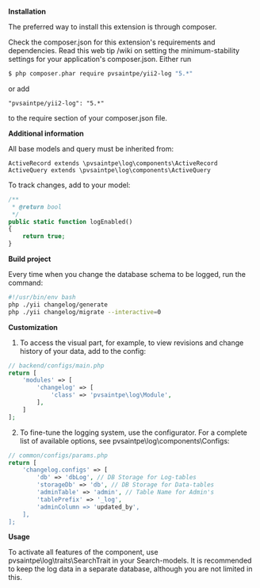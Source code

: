 
**Installation**

The preferred way to install this extension is through composer.

Check the composer.json for this extension's requirements and dependencies. Read this web tip /wiki on setting the minimum-stability settings for your application's composer.json.
Either run

```BASH
$ php composer.phar require pvsaintpe/yii2-log "5.*"
```

or add

```JS
"pvsaintpe/yii2-log": "5.*"
```
to the require section of your composer.json file.

**Additional information**

All base models and query must be inherited from:

`ActiveRecord extends \pvsaintpe\log\components\ActiveRecord`
`ActiveQuery extends \pvsaintpe\log\components\ActiveQuery`

To track changes, add to your model:
```php
/**
 * @return bool
 */
public static function logEnabled()
{
    return true;
}
```

**Build project**

Every time when you change the database schema to be logged, run the command:

```BASH
#!/usr/bin/env bash
php ./yii changelog/generate
php ./yii changelog/migrate --interactive=0
```

**Customization**

1. To access the visual part, for example, to view revisions and change history of your data, add to the config:

```php
// backend/configs/main.php
return [
    'modules' => [
        'changelog' => [
            'class' => 'pvsaintpe\log\Module',
        ],
    ]
];
```

2. To fine-tune the logging system, use the configurator.
For a complete list of available options, see pvsaintpe\log\components\Configs:

```php
// common/configs/params.php
return [
    'changelog.configs' => [
        'db' => 'dbLog', // DB Storage for Log-tables
        'storageDb' => 'db', // DB Storage for Data-tables
        'adminTable' => 'admin', // Table Name for Admin's
        'tablePrefix' => '_log',
        'adminColumn => 'updated_by',
    ],
];
```

**Usage**

To activate all features of the component, use pvsaintpe\log\traits\SearchTrait in your Search-models.
It is recommended to keep the log data in a separate database, although you are not limited in this.